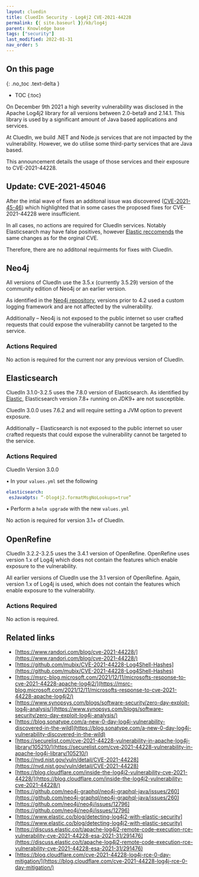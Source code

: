 ```yaml
---
layout: cluedin
title: CluedIn Security - Log4j2 CVE-2021-44228
permalink: {{ site.baseurl }}/kb/log4j
parent: Knowledge base
tags: ["security"]
last_modified: 2022-01-31
nav_order: 5
---
```

## On this page
{: .no_toc .text-delta }
- TOC
{:toc}

On December 9th 2021 a high severity vulnerability was disclosed in the Apache Log4j2 library for all 
versions between 2.0-beta9 and 2.14.1. This library is used by a significant amount of Java based 
applications and services.

At CluedIn, we build .NET and Node.js services that are not impacted by the vulnerability. 
However, we do utilise some third-party services that are Java based.

This announcement details the usage of those services and their exposure to CVE-2021-44228.

## Update: CVE-2021-45046
After the intial wave of fixes an additonal issue was discovered ([CVE-2021-45-46](https://nvd.nist.gov/vuln/detail/CVE-2021-45046#vulnCurrentDescriptionTitle)) which highlighted that in some cases the proposed fixes for CVE-2021-44228 were insufficient.  

In all cases, no actions are required for CluedIn services.  Notably Elasticsearch may have false positives, however [Elastic reccomends](https://discuss.elastic.co/t/apache-log4j2-remote-code-execution-rce-vulnerability-cve-2021-44228-esa-2021-31/291476#update-dec-15-10) the same changes as for the orginal CVE.

Therefore, there are no additonal requirments for fixes with CluedIn.

## Neo4j

All versions of CluedIn use the 3.5.x (currently 3.5.29) version of the community edition of Neo4j or 
an earlier version. 

As identified in the [Neo4j repository](https://github.com/neo4j/neo4j/issues/12796#issuecomment-992289758https://github.com/neo4j/neo4j/issues/12796), versions prior to 4.2 used a custom logging framework and are 
not affected by the vulnerability.

Additionally – Neo4j is not exposed to the public internet so user crafted requests that could expose 
the vulnerability cannot be targeted to the service.

### Actions Required

No action is required for the current nor any previous version of CluedIn.

## Elasticsearch

CluedIn 3.1.0-3.2.5 uses the 7.8.0 version of Elasticsearch. As identified by [Elastic](https://discuss.elastic.co/t/apache-log4j2-remote-code-execution-rce-vulnerability-cve-2021-44228-esa-2021-31/291476), Elasticsearch 
version 7.8+ running on JDK9+ are not susceptible.

CluedIn 3.0.0 uses 7.6.2 and will require setting a JVM option to prevent exposure.

Additionally – Elasticsearch is not exposed to the public internet so user crafted requests that could 
expose the vulnerability cannot be targeted to the service.

### Actions Required

CluedIn Version 3.0.0

• In your `values.yml` set the following

```yaml
elasticsearch:
 esJavaOpts: “-Dlog4j2.formatMsgNoLookups=true”
```

• Perform a `helm upgrade` with the new `values.yml`

No action is required for version 3.1+ of CluedIn.

## OpenRefine

CluedIn 3.2.2-3.2.5 uses the 3.4.1 version of OpenRefine. OpenRefine uses version 1.x of Log4j
which does not contain the features which enable exposure to the vulnerability.

All earlier versions of CluedIn use the 3.1 version of OpenRefine. Again, version 1.x of Log4j is used, 
which does not contain the features which enable exposure to the vulnerability.

### Actions Required

No action is required.

## Related links

* [https://www.randori.com/blog/cve-2021-44228/](https://www.randori.com/blog/cve-2021-44228/)
* [https://github.com/mubix/CVE-2021-44228-Log4Shell-Hashes](https://github.com/mubix/CVE-2021-44228-Log4Shell-Hashes)
* [https://msrc-blog.microsoft.com/2021/12/11/microsofts-response-to-cve-2021-44228-apache-log4j2/](https://msrc-blog.microsoft.com/2021/12/11/microsofts-response-to-cve-2021-44228-apache-log4j2/)
* [https://www.synopsys.com/blogs/software-security/zero-day-exploit-log4j-analysis/](https://www.synopsys.com/blogs/software-security/zero-day-exploit-log4j-analysis/)
* [https://blog.sonatype.com/a-new-0-day-log4j-vulnerability-discovered-in-the-wild](https://blog.sonatype.com/a-new-0-day-log4j-vulnerability-discovered-in-the-wild)
* [https://securelist.com/cve-2021-44228-vulnerability-in-apache-log4j-library/105210/](https://securelist.com/cve-2021-44228-vulnerability-in-apache-log4j-library/105210/)
* [https://nvd.nist.gov/vuln/detail/CVE-2021-44228](https://nvd.nist.gov/vuln/detail/CVE-2021-44228)
* [https://blog.cloudflare.com/inside-the-log4j2-vulnerability-cve-2021-44228/](https://blog.cloudflare.com/inside-the-log4j2-vulnerability-cve-2021-44228/)
* [https://github.com/neo4j-graphql/neo4j-graphql-java/issues/260](https://github.com/neo4j-graphql/neo4j-graphql-java/issues/260)
* [https://github.com/neo4j/neo4j/issues/12796](https://github.com/neo4j/neo4j/issues/12796)
* [https://www.elastic.co/blog/detecting-log4j2-with-elastic-security](https://www.elastic.co/blog/detecting-log4j2-with-elastic-security)
* [https://discuss.elastic.co/t/apache-log4j2-remote-code-execution-rce-vulnerability-cve-2021-44228-esa-2021-31/291476](https://discuss.elastic.co/t/apache-log4j2-remote-code-execution-rce-vulnerability-cve-2021-44228-esa-2021-31/291476)
* [https://blog.cloudflare.com/cve-2021-44228-log4j-rce-0-day-mitigation/](https://blog.cloudflare.com/cve-2021-44228-log4j-rce-0-day-mitigation/)